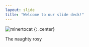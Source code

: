 ```yaml
---
layout: slide
title: "Welcome to our slide deck!"
---
```


![minertocat](https://octodex.github.com/images/minertocat.png)
{: .center}

The naughty rosy
